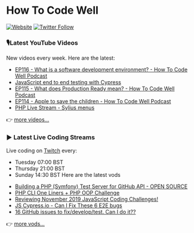 # How To Code Well

[![Website](https://img.shields.io/twitch/status/howtocodewell?color=pink&label=LIVE%20CODING%20ON%20TWITCH&logoColor=%3D&style=for-the-badge)](https://howtocodewell.net/live)
[![Twitter Follow](https://img.shields.io/twitter/follow/howtocodewell?color=pink&logo=twitter&style=for-the-badge)](https://twitter.com/intent/follow?original_referer=https%3A%2F%2Fgithub.com%2Fhowtocodewell&screen_name=howtocodewell)


### 🎙️Latest YouTube Videos
New videos every week.  Here are the latest:
<!-- YOUTUBE-HTCW:START -->
- [EP116 - What is a software development environment? - How To Code Well Podcast](https://www.youtube.com/watch?v=eEChOR13AzU)
- [JavaScript end to end testing with Cypress](https://www.youtube.com/watch?v=-Hcdzm562BU)
- [EP115 - What does Production Ready mean? - How To Code Well Podcast](https://www.youtube.com/watch?v=3oGcV5QND14)
- [EP114 - Apple to save the children - How To Code Well Podcast](https://www.youtube.com/watch?v=Nf-GtNbcS2g)
- [PHP Live Stream - Sylius menus](https://www.youtube.com/watch?v=4EtQyxoakb0)
<!-- YOUTUBE-HTCW:END -->

👉 [more videos...](https://youtube.com/howtocodewell)

### ▶️ Latest Live Coding Streams
Live coding on [Twitch](https://howtocodewell.net/live) every:
- Tuesday 07:00 BST
- Thursday 21:00 BST
- Sunday 14:30 BST
Here are the latest vods

<!-- YOUTUBE-HTCW-LIVE:START -->
- [Building a PHP (Symfony) Test Server for GitHub API - OPEN SOURCE](https://www.youtube.com/watch?v=ANiQLWYlavw)
- [PHP CLI One Liners + PHP OOP Challenge](https://www.youtube.com/watch?v=OyHXZ07QjIQ)
- [Reviewing November 2019 JavaScript Coding Challenges!](https://www.youtube.com/watch?v=2Yplne9AwL0)
- [JS Cypress.io - Can I Fix These 6 E2E bugs](https://www.youtube.com/watch?v=go-KQIr3Zf8)
- [16 GitHub issues to fix/develop/test.  Can I do it??](https://www.youtube.com/watch?v=9RH4TNlQqlo)
<!-- YOUTUBE-HTCW-LIVE:END -->

👉 [more vods...](https://youtube.com/howtocodewelllive)